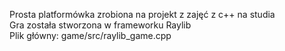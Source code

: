 Prosta platformówka zrobiona na projekt z zajęć z c++ na studia <br>
Gra została stworzona w frameworku Raylib <br>
Plik główny:  game/src/raylib_game.cpp
